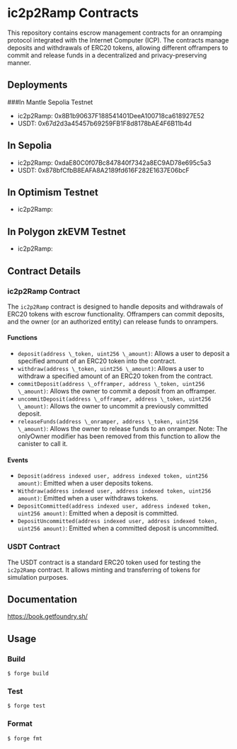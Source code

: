 # ic2p2Ramp Contracts

This repository contains escrow management contracts for an onramping protocol integrated with the Internet Computer (ICP). The contracts manage deposits and withdrawals of ERC20 tokens, allowing different offrampers to commit and release funds in a decentralized and privacy-preserving manner.

## Deployments

###In Mantle Sepolia Testnet

- ic2p2Ramp: 0x8B1b90637F188541401DeeA100718ca618927E52
- USDT: 0x67d2d3a45457b69259FB1F8d8178bAE4F6B11b4d

## In Sepolia

- ic2p2Ramp: 0xdaE80C0f07Bc847840f7342a8EC9AD78e695c5a3
- USDT: 0x878bfCfbB8EAFA8A2189fd616F282E1637E06bcF

## In Optimism Testnet

- ic2p2Ramp:

## In Polygon zkEVM Testnet

- ic2p2Ramp:

## Contract Details

### ic2p2Ramp Contract

The `ic2p2Ramp` contract is designed to handle deposits and withdrawals of ERC20 tokens with escrow functionality. Offrampers can commit deposits, and the owner (or an authorized entity) can release funds to onrampers.

#### Functions

- `deposit(address \_token, uint256 \_amount)`: Allows a user to deposit a specified amount of an ERC20 token into the contract.
- `withdraw(address \_token, uint256 \_amount)`: Allows a user to withdraw a specified amount of an ERC20 token from the contract.
- `commitDeposit(address \_offramper, address \_token, uint256 \_amount)`: Allows the owner to commit a deposit from an offramper.
- `uncommitDeposit(address \_offramper, address \_token, uint256 \_amount)`: Allows the owner to uncommit a previously committed deposit.
- `releaseFunds(address \_onramper, address \_token, uint256 \_amount)`: Allows the owner to release funds to an onramper. Note: The onlyOwner modifier has been removed from this function to allow the canister to call it.

#### Events

- `Deposit(address indexed user, address indexed token, uint256 amount)`: Emitted when a user deposits tokens.
- `Withdraw(address indexed user, address indexed token, uint256 amount)`: Emitted when a user withdraws tokens.
- `DepositCommitted(address indexed user, address indexed token, uint256 amount)`: Emitted when a deposit is committed.
- `DepositUncommitted(address indexed user, address indexed token, uint256 amount)`: Emitted when a committed deposit is uncommitted.

### USDT Contract

The USDT contract is a standard ERC20 token used for testing the `ic2p2Ramp` contract. It allows minting and transferring of tokens for simulation purposes.

## Documentation

https://book.getfoundry.sh/

## Usage

### Build

```shell
$ forge build
```

### Test

```shell
$ forge test
```

### Format

```shell
$ forge fmt
```
